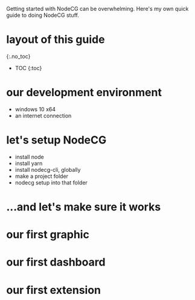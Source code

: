 Getting started with NodeCG can be overwhelming.
Here's my own quick guide to doing NodeCG stuff.

# layout of this guide
{:.no_toc}
* TOC
{:toc}

# our development environment
* windows 10 x64
* an internet connection

# let's setup NodeCG
* install node
* install yarn
* install nodecg-cli, globally
* make a project folder
* nodecg setup into that folder

# ...and let's make sure it works

# our first graphic

# our first dashboard

# our first extension
